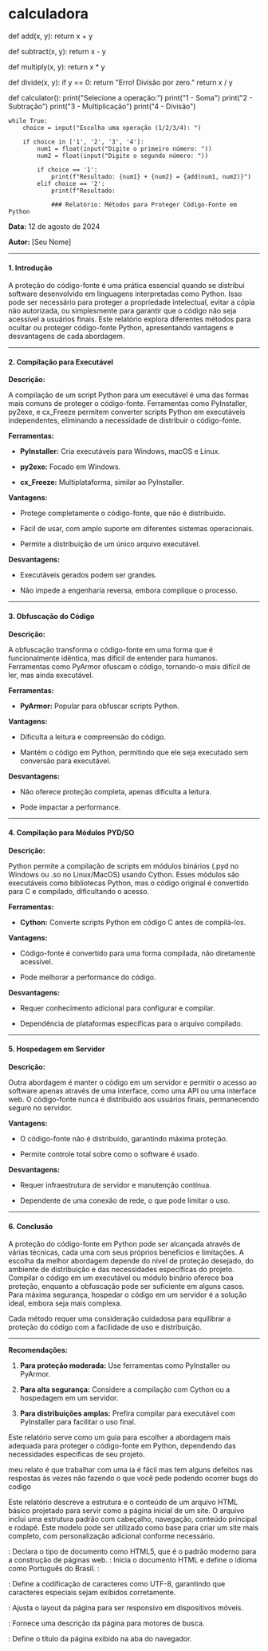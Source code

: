 # calculadora
def add(x, y):
    return x + y

def subtract(x, y):
    return x - y

def multiply(x, y):
    return x * y

def divide(x, y):
    if y == 0:
        return "Erro! Divisão por zero."
    return x / y

def calculator():
    print("Selecione a operação:")
    print("1 - Soma")
    print("2 - Subtração")
    print("3 - Multiplicação")
    print("4 - Divisão")
   
    while True:
        choice = input("Escolha uma operação (1/2/3/4): ")
       
        if choice in ['1', '2', '3', '4']:
            num1 = float(input("Digite o primeiro número: "))
            num2 = float(input("Digite o segundo número: "))
           
            if choice == '1':
                print(f"Resultado: {num1} + {num2} = {add(num1, num2)}")
            elif choice == '2':
                print(f"Resultado:

                ### Relatório: Métodos para Proteger Código-Fonte em Python


**Data:** 12 de agosto de 2024


**Autor:** [Seu Nome]


---


#### **1. Introdução**


A proteção do código-fonte é uma prática essencial quando se distribui software desenvolvido em linguagens interpretadas como Python. Isso pode ser necessário para proteger a propriedade intelectual, evitar a cópia não autorizada, ou simplesmente para garantir que o código não seja acessível a usuários finais. Este relatório explora diferentes métodos para ocultar ou proteger código-fonte Python, apresentando vantagens e desvantagens de cada abordagem.


---


#### **2. Compilação para Executável**


**Descrição:**

A compilação de um script Python para um executável é uma das formas mais comuns de proteger o código-fonte. Ferramentas como PyInstaller, py2exe, e cx_Freeze permitem converter scripts Python em executáveis independentes, eliminando a necessidade de distribuir o código-fonte.


**Ferramentas:**

- **PyInstaller:** Cria executáveis para Windows, macOS e Linux.

- **py2exe:** Focado em Windows.

- **cx_Freeze:** Multiplataforma, similar ao PyInstaller.


**Vantagens:**

- Protege completamente o código-fonte, que não é distribuído.

- Fácil de usar, com amplo suporte em diferentes sistemas operacionais.

- Permite a distribuição de um único arquivo executável.


**Desvantagens:**

- Executáveis gerados podem ser grandes.

- Não impede a engenharia reversa, embora complique o processo.


---


#### **3. Obfuscação do Código**


**Descrição:**

A obfuscação transforma o código-fonte em uma forma que é funcionalmente idêntica, mas difícil de entender para humanos. Ferramentas como PyArmor ofuscam o código, tornando-o mais difícil de ler, mas ainda executável.


**Ferramentas:**

- **PyArmor:** Popular para obfuscar scripts Python.


**Vantagens:**

- Dificulta a leitura e compreensão do código.

- Mantém o código em Python, permitindo que ele seja executado sem conversão para executável.


**Desvantagens:**

- Não oferece proteção completa, apenas dificulta a leitura.

- Pode impactar a performance.


---


#### **4. Compilação para Módulos PYD/SO**


**Descrição:**

Python permite a compilação de scripts em módulos binários (.pyd no Windows ou .so no Linux/MacOS) usando Cython. Esses módulos são executáveis como bibliotecas Python, mas o código original é convertido para C e compilado, dificultando o acesso.


**Ferramentas:**

- **Cython:** Converte scripts Python em código C antes de compilá-los.


**Vantagens:**

- Código-fonte é convertido para uma forma compilada, não diretamente acessível.

- Pode melhorar a performance do código.


**Desvantagens:**

- Requer conhecimento adicional para configurar e compilar.

- Dependência de plataformas específicas para o arquivo compilado.


---


#### **5. Hospedagem em Servidor**


**Descrição:**

Outra abordagem é manter o código em um servidor e permitir o acesso ao software apenas através de uma interface, como uma API ou uma interface web. O código-fonte nunca é distribuído aos usuários finais, permanecendo seguro no servidor.


**Vantagens:**

- O código-fonte não é distribuído, garantindo máxima proteção.

- Permite controle total sobre como o software é usado.


**Desvantagens:**

- Requer infraestrutura de servidor e manutenção contínua.

- Dependente de uma conexão de rede, o que pode limitar o uso.


---


#### **6. Conclusão**


A proteção do código-fonte em Python pode ser alcançada através de várias técnicas, cada uma com seus próprios benefícios e limitações. A escolha da melhor abordagem depende do nível de proteção desejado, do ambiente de distribuição e das necessidades específicas do projeto. Compilar o código em um executável ou módulo binário oferece boa proteção, enquanto a obfuscação pode ser suficiente em alguns casos. Para máxima segurança, hospedar o código em um servidor é a solução ideal, embora seja mais complexa.


Cada método requer uma consideração cuidadosa para equilibrar a proteção do código com a facilidade de uso e distribuição.


---


**Recomendações:**

1. **Para proteção moderada:** Use ferramentas como PyInstaller ou PyArmor.

2. **Para alta segurança:** Considere a compilação com Cython ou a hospedagem em um servidor.

3. **Para distribuições amplas:** Prefira compilar para executável com PyInstaller para facilitar o uso final.


Este relatório serve como um guia para escolher a abordagem mais adequada para proteger o código-fonte em Python, dependendo das necessidades específicas de seu projeto.


meu relato é que trabalhar com uma ia é fácil mas tem alguns defeitos nas respostas às vezes não fazendo o que você pede podendo ocorrer bugs do codigo 


Este relatório descreve a estrutura e o conteúdo de um arquivo HTML básico projetado para servir como a página inicial de um site. O arquivo inclui uma estrutura padrão com cabeçalho, navegação, conteúdo principal e rodapé. Este modelo pode ser utilizado como base para criar um site mais completo, com personalização adicional conforme necessário.


<!DOCTYPE html>: Declara o tipo de documento como HTML5, que é o padrão moderno para a construção de páginas web.

<html lang="pt-BR">: Inicia o documento HTML e define o idioma como Português do Brasil.

<head>:

<meta charset="UTF-8">: Define a codificação de caracteres como UTF-8, garantindo que caracteres especiais sejam exibidos corretamente.

<meta name="viewport" content="width=device-width, initial-scale=1.0">: Ajusta o layout da página para ser responsivo em dispositivos móveis.

<meta name="description" content="Página inicial de um site exemplo">: Fornece uma descrição da página para motores de busca.

<title>Meu Site</title>: Define o título da página exibido na aba do navegador.

<style>: Contém estilos CSS para personalizar a aparência da página.

<body>:

<header>: Inclui o título principal do site.

<nav>: Contém a barra de navegação com links para diferentes seções do site.

<main>: Área principal do conteúdo da página, com uma introdução e lista de elementos adicionais que podem ser incluídos.

<footer>: Rodapé da página com direitos autorais

Os estilos CSS incorporados no <style> são usados para estilizar a página, incluindo:

Estilização do Corpo (body): Define a fonte padrão, margens, preenchimentos e cor de fundo.

Estilização do Cabeçalho (header): Define a cor de fundo, a cor do texto e o alinhamento.

Estilização da Navegação (nav): Define o estilo da barra de navegação, incluindo o layout de lista e o comportamento ao passar o mouse sobre os links.

Estilização do Conteúdo Principal (main): Adiciona preenchimento e cor de fundo para a área de conteúdo.

Estilização do Rodapé (footer): Define a cor de fundo, a cor do texto e o alinhamento.

O arquivo HTML fornecido estabelece uma estrutura básica e funcional para uma página web. Ele inclui elementos essenciais como cabeçalho, navegação, conteúdo principal e rodapé, permitindo uma personalização fácil para atender às necessidades específicas de um site. A utilização de CSS para estilização melhora a aparência da página e facilita a personalização.

Este modelo serve como um ponto de partida para o desenvolvimento de sites mais complexos e pode ser expandido com mais páginas, estilos e funcionalidades conforme necessário.


